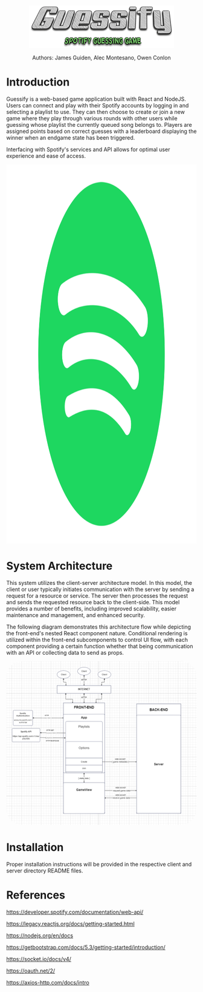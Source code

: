 <p align="center"><img src="img/guessify.png"></p>
<p align="center">Authors: James Guiden, Alec Montesano, Owen Conlon</p>

# Introduction
Guessify is a web-based game application built with React and NodeJS. Users can connect and play with their Spotify accounts by logging in and selecting a playlist to use. They can then choose to create or join a new game where they play through various rounds with other users while guessing whose playlist the currently queued song belongs to. Players are assigned points based on correct guesses with a leaderboard displaying the winner when an endgame state has been triggered.

Interfacing with Spotify's services and API allows for optimal user experience and ease of access.

<p align="center">
    <img src="img/spotify.jpeg" style="height: 25vh">
</p>

# System Architecture
This system utilizes the client-server architecture model. In this model, the client or user typically initiates communication with the server by sending a request for a resource or service. The server then processes the request and sends the requested resource back to the client-side. This model provides a number of benefits, including improved scalability, easier maintenance and management, and enhanced security.

The following diagram demonstrates this architecture flow while depicting the front-end's nested React component nature. Conditional rendering is utilized within the front-end subcomponents to control UI flow, with each component providing a certain function whether that being communication with an API or collecting data to send as props.

<p align="center">
    <img src="img/arch.png" style="width: 65vw; border-radius: 3em;">
</p>


# Installation
Proper installation instructions will be provided in the respective client and server directory README files. 


# References
https://developer.spotify.com/documentation/web-api/

https://legacy.reactjs.org/docs/getting-started.html

https://nodejs.org/en/docs

https://getbootstrap.com/docs/5.3/getting-started/introduction/

https://socket.io/docs/v4/

https://oauth.net/2/

https://axios-http.com/docs/intro
